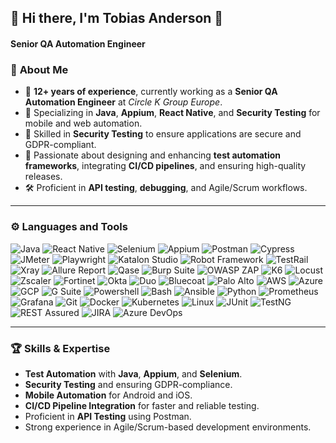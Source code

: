 ## 🎉 **Hi there, I'm Tobias Anderson** 👋  

#### **Senior QA Automation Engineer**

### 🌟 **About Me**
- 💼 **12+ years of experience**, currently working as a **Senior QA Automation Engineer** at *Circle K Group Europe*.
- 🧪 Specializing in **Java**, **Appium**, **React Native**, and **Security Testing** for mobile and web automation.
- 🔐 Skilled in **Security Testing** to ensure applications are secure and GDPR-compliant.
- 🚀 Passionate about designing and enhancing **test automation frameworks**, integrating **CI/CD pipelines**, and ensuring high-quality releases.
- 🛠 Proficient in **API testing**, **debugging**, and Agile/Scrum workflows.

---

### ⚙️ **Languages and Tools**  
![Java](https://img.shields.io/badge/-Java-000?&logo=openjdk)
![React Native](https://img.shields.io/badge/-React%20Native-000?&logo=react)
![Selenium](https://img.shields.io/badge/-Selenium-000?&logo=Selenium)
![Appium](https://img.shields.io/badge/-Appium-000?&logo=appium)
![Postman](https://img.shields.io/badge/-Postman-000?&logo=Postman)
![Cypress](https://img.shields.io/badge/-Cypress-000?&logo=Cypress)
![JMeter](https://img.shields.io/badge/-JMeter-000?&logo=apache-jmeter)
![Playwright](https://img.shields.io/badge/-Playwright-000?&logo=playwright)
![Katalon Studio](https://img.shields.io/badge/-Katalon%20Studio-000?&logo=katalon-studio)
![Robot Framework](https://img.shields.io/badge/-Robot%20Framework-000?&logo=robot-framework)
![TestRail](https://img.shields.io/badge/-TestRail-000?&logo=testrail)
![Xray](https://img.shields.io/badge/-Xray-000?&logo=xray)
![Allure Report](https://img.shields.io/badge/-Allure%20Report-000?&logo=allure)
![Qase](https://img.shields.io/badge/-Qase-000?&logo=qase)
![Burp Suite](https://img.shields.io/badge/-Burp%20Suite-000?&logo=burp-suite)
![OWASP ZAP](https://img.shields.io/badge/-OWASP%20ZAP-000?&logo=owasp)
![K6](https://img.shields.io/badge/-K6-000?&logo=k6)
![Locust](https://img.shields.io/badge/-Locust-000?&logo=locust)
![Zscaler](https://img.shields.io/badge/-Zscaler-000?&logo=zscaler)
![Fortinet](https://img.shields.io/badge/-Fortinet-000?&logo=fortinet)
![Okta](https://img.shields.io/badge/-Okta-000?&logo=okta)
![Duo](https://img.shields.io/badge/-Duo-000?&logo=duo)
![Bluecoat](https://img.shields.io/badge/-Bluecoat-000?&logo=bluecoat)
![Palo Alto](https://img.shields.io/badge/-Palo%20Alto-000?&logo=palo-alto-networks)
![AWS](https://img.shields.io/badge/-AWS-000?&logo=amazon-aws)
![Azure](https://img.shields.io/badge/-Azure-000?&logo=microsoft-azure)
![GCP](https://img.shields.io/badge/-GCP-000?&logo=google-cloud)
![G Suite](https://img.shields.io/badge/-G%20Suite-000?&logo=google)
![Powershell](https://img.shields.io/badge/-Powershell-000?&logo=powershell)
![Bash](https://img.shields.io/badge/-Bash-000?&logo=gnu-bash)
![Ansible](https://img.shields.io/badge/-Ansible-000?&logo=ansible)
![Python](https://img.shields.io/badge/-Python-000?&logo=python)
![Prometheus](https://img.shields.io/badge/-Prometheus-000?&logo=prometheus)
![Grafana](https://img.shields.io/badge/-Grafana-000?&logo=grafana)
![Git](https://img.shields.io/badge/-Git-000?&logo=git)
![Docker](https://img.shields.io/badge/-Docker-000?&logo=Docker)
![Kubernetes](https://img.shields.io/badge/-Kubernetes-000?&logo=Kubernetes)
![Linux](https://img.shields.io/badge/-Linux-000?&logo=Linux)
![JUnit](https://img.shields.io/badge/-JUnit-000?&logo=junit5)
![TestNG](https://img.shields.io/badge/-TestNG-000?&logo=testng)
![REST Assured](https://img.shields.io/badge/-REST%20Assured-000?&logo=rest-assured)
![JIRA](https://img.shields.io/badge/-JIRA-000?&logo=jira)
![Azure DevOps](https://img.shields.io/badge/-Azure%20DevOps-000?&logo=azure-devops)

---

### 🏆 **Skills & Expertise**
- **Test Automation** with **Java**, **Appium**, and **Selenium**.
- **Security Testing** and ensuring GDPR-compliance.
- **Mobile Automation** for Android and iOS.
- **CI/CD Pipeline Integration** for faster and reliable testing.
- Proficient in **API Testing** using Postman.
- Strong experience in Agile/Scrum-based development environments.

